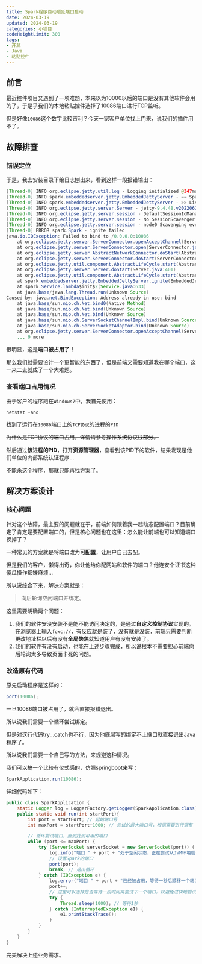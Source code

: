 ```yaml
---
title: Spark程序自动顺延端口启动
date: 2024-03-19
updated: 2024-03-19
categories: 小项目
codeHeightLimit: 300
tags:
- 开源
- Java
- 粘贴控件
---
```


## 前言

最近控件项目又遇到了一项难题，本来以为10000以后的端口是没有其他软件会用的了，于是乎我们的本地粘贴控件选择了10086端口进行TCP监听。

但是好像`10086`这个数字比较吉利？今天一家客户单位找上门来，说我们的插件用不了。

## 故障排查

### 错误定位

于是，我去安装目录下给日志刨出来，看到这样一段报错输出：

```java
[Thread-0] INFO org.eclipse.jetty.util.log - Logging initialized @347ms to org.eclipse.jetty.util.log.Slf4jLog
[Thread-0] INFO spark.embeddedserver.jetty.EmbeddedJettyServer - == Spark has ignited ...
[Thread-0] INFO spark.embeddedserver.jetty.EmbeddedJettyServer - >> Listening on 0.0.0.0:10086
[Thread-0] INFO org.eclipse.jetty.server.Server - jetty-9.4.48.v20220622; built: 2022-06-21T20:42:25.880Z; git: 6b67c5719d1f4371b33655ff2d047d24e171e49a; jvm 11.0.18+9-LTS-195
[Thread-0] INFO org.eclipse.jetty.server.session - DefaultSessionIdManager workerName=node0
[Thread-0] INFO org.eclipse.jetty.server.session - No SessionScavenger set, using defaults
[Thread-0] INFO org.eclipse.jetty.server.session - node0 Scavenging every 600000ms
[Thread-0] ERROR spark.Spark - ignite failed
java.io.IOException: Failed to bind to /0.0.0.0:10086
	at org.eclipse.jetty.server.ServerConnector.openAcceptChannel(ServerConnector.java:349)
	at org.eclipse.jetty.server.ServerConnector.open(ServerConnector.java:310)
	at org.eclipse.jetty.server.AbstractNetworkConnector.doStart(AbstractNetworkConnector.java:80)
	at org.eclipse.jetty.server.ServerConnector.doStart(ServerConnector.java:234)
	at org.eclipse.jetty.util.component.AbstractLifeCycle.start(AbstractLifeCycle.java:73)
	at org.eclipse.jetty.server.Server.doStart(Server.java:401)
	at org.eclipse.jetty.util.component.AbstractLifeCycle.start(AbstractLifeCycle.java:73)
	at spark.embeddedserver.jetty.EmbeddedJettyServer.ignite(EmbeddedJettyServer.java:154)
	at spark.Service.lambda$init$2(Service.java:633)
	at java.base/java.lang.Thread.run(Unknown Source)
Caused by: java.net.BindException: Address already in use: bind
	at java.base/sun.nio.ch.Net.bind0(Native Method)
	at java.base/sun.nio.ch.Net.bind(Unknown Source)
	at java.base/sun.nio.ch.Net.bind(Unknown Source)
	at java.base/sun.nio.ch.ServerSocketChannelImpl.bind(Unknown Source)
	at java.base/sun.nio.ch.ServerSocketAdaptor.bind(Unknown Source)
	at org.eclipse.jetty.server.ServerConnector.openAcceptChannel(ServerConnector.java:344)
	... 9 more

```

很明显，这是**端口被占用了！**

那么我们就需要设计一个更智能的东西了，但是前端又需要知道我在哪个端口，这一来二去就成了一个大难题。

### 查看端口占用情况

由于客户的程序跑在`Windows7`中，我首先使用：

```
netstat -ano
```

找到了运行在`10086`端口上的`TCP协议`的进程的`PID`

~~为什么是TCP协议的端口占用，详情请参考操作系统协议栈部分。~~

然后通过**该进程的PID**，打开**资源管理器**，查看到该PID下的软件，结果发现是他们单位的内部系统认证程序...

不能杀这个程序，那就只能再找方案了。

## 解决方案设计

### 核心问题

针对这个故障，最主要的问题就在于，前端如何跟着我一起动态配置端口？目前确定了肯定是要配置端口的，但是核心问题也在这里：怎么能让前端也可以知道端口换掉了？

一种常见的方案就是将端口改为**可配置**，让用户自己去配。

但是我们的客户，懒得出奇，你让他给你配网站和软件的端口？他连安个证书这种傻瓜操作都嫌麻烦...

所以说综合下来，解决方案就是：

> 向后轮询空闲端口并绑定。

这里需要明确两个问题：

1. 我们的软件安没安装不是能不能访问决定的，是通过**自定义控制协议**实现的。在浏览器上输入`foxc://`，有反应就是装了，没有就是没装，前端只需要判断更改地址栏以后有没有**全局失焦**就知道用户有没有安装了。
2. 我们的软件有没有启动，也能在上述步骤完成，所以说根本不需要担心前端向后轮询太多导致页面卡死的问题。

### 改造原有代码

原先启动程序是这样的：

```java
port(10086);
```

一旦10086端口被占用了，就会直接报错退出。

所以说我们需要一个循环尝试绑定。

但是对这行代码try...catch也不行，因为他底层写的绑定不上端口就直接退出Java程序了。

所以说我们需要一个自己写的方法，来规避这种情况。

我们可以搞一个比较有仪式感的，仿照springboot来写：

```java
SparkApplication.run(10086);
```

详细代码如下：

```java
public class SparkApplication {
    static Logger log = LoggerFactory.getLogger(SparkApplication.class);
    public static void run(int startPort){
        int port = startPort; // 起始端口号
        int maxPort = startPort+1000; // 尝试的最大端口号，根据需要进行调整

        // 循环尝试端口，直到找到可用的端口
        while (port <= maxPort) {
            try (ServerSocket serverSocket = new ServerSocket(port)) {
                log.info("端口 " + port + "处于空闲状态，正在尝试从JVM环境启动控件程序");
                // 设置Spark的端口
                port(port);
                break; // 退出循环
            } catch (IOException e) {
                log.error("端口 " + port + "已经被占用，等待一秒后顺移一个端口尝试");
                port++;
                // 这里可以选择是否等待一段时间再尝试下一个端口，以避免过快地尝试
                try {
                    Thread.sleep(1000); // 等待1秒
                } catch (InterruptedException e1) {
                    e1.printStackTrace();
                }
            }
        }
    }
}
```

完美解决上述业务需求。